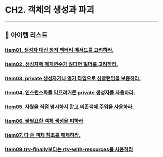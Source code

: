 # CH2. 객체의 생성과 파괴
*********

## 📜 아이템 리스트

### [Item01. 생성자 대신 정적 팩터리 메서드를 고려하라.](item01.생성자%20대신%20정적%20팩터리%20메서드를%20고려하라.md)
### [Item02. 생성자에 매개변수가 많다면 빌더를 고려하라.](item02.생성자에%20매개변수가%20많다면%20빌더를%20고려하라.md)
### [Item03. private 생성자거나 열거 타입으로 싱글턴임을 보증하라.](item03.private%20생성자거나%20열거%20타입으로%20싱글턴임을%20보증하라.md) 
### [Item04. 인스턴스화를 막으려거든 private 생성자를 사용하라.](item04.인스턴스화를%20막으려거든%20private%20생성자를%20사용하라.md)
### [Item05. 자원을 직접 명시하지 말고 의존객체 주입을 사용하라.](item05.자원을%20직접%20명시하지%20말고%20의존객체%20주입을%20사용하라.md)
### [Item06. 불필요한 객체 생성을 피하라](item06.불필요한%20객체%20생성을%20피하라.md)
### [Item07. 다 쓴 객체 참조를 해제하라.](item07.다%20쓴%20객체%20참조를%20해제하라.md)
### [Item09.try-finally보다는 rty-with-resources를 사용하라](item09.try-finally보다는%20try-with-resources를%20사용하라.md)